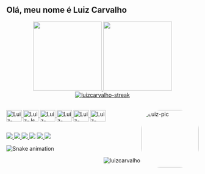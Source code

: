 ## Olá, meu nome é Luiz Carvalho
<div align="center">
  <a href="https://github.com/luizcarvalho">
  <img height="180em" src="https://github-readme-stats.vercel.app/api?username=luizcarvalho&show_icons=true&theme=dracula&include_all_commits=true&count_private=true"/>
  <img height="180em" src="https://github-readme-stats.vercel.app/api/top-langs/?username=luizcarvalho&layout=compact&langs_count=7&theme=dracula"/>
  <img align="center" src="https://github-readme-streak-stats.herokuapp.com/?user=luizcarvalho&theme=dracula&date_format=M%20j%5B%2C%20Y%5D" alt="luizcarvalho-streak" /></p>

    
</div>
<div style="display: inline_block"><br>
  <img align="center" alt="Luiz-Ruby" height="30" width="40" src="https://cdn.jsdelivr.net/gh/devicons/devicon/icons/ruby/ruby-plain-wordmark.svg">
  <img align="center" alt="Luiz-Js" height="30" width="40" src="https://cdn.jsdelivr.net/gh/devicons/devicon/icons/javascript/javascript-plain.svg">
    <img align="center" alt="Luiz-HTML" height="30" width="40" src="https://cdn.jsdelivr.net/gh/devicons/devicon/icons/html5/html5-plain-wordmark.svg">
  <img align="center" alt="Luiz-CSS" height="30" width="40" src="https://cdn.jsdelivr.net/gh/devicons/devicon/icons/css3/css3-plain-wordmark.svg">
  <img align="center" alt="Luiz-Python" height="30" width="40" src="https://cdn.jsdelivr.net/gh/devicons/devicon/icons/python/python-plain.svg">
  <img align="center" alt="Luiz-Rails" height="30" width="40" src="https://cdn.jsdelivr.net/gh/devicons/devicon/icons/rails/rails-plain-wordmark.svg">
  <img align="right" alt="Luiz-pic" height="150" style="border-radius:50px;" src="https://media.discordapp.net/attachments/708471792452501607/933719579153297448/bot_icon.gif">
</div>

  ##

<div>
  <a href="https://luizcarvalho.com" target="_blank">
    <img src="https://img.shields.io/badge/Site-333333?style=for-the-badge&logo=appveyor&logoColor=white" target="_blank">
  </a>
  <a href="https://pt.stackoverflow.com/users/292/luiz-carvalho?tab=profile" target="_blank">
    <img src="https://img.shields.io/badge/-StackOverflow-F48024?style=for-the-badge&logo=stackoverflow&logoColor=white" target="_blank">
  </a>  
  <a href="https://medium.com/@luizcarvalho" target="_blank">
    <img src="https://img.shields.io/badge/-Meidum-CCCCCC?style=for-the-badge&logo=medium&logoColor=white" target="_blank">
  </a>  
  <a href="https://instagram.com/luizcarvalhobr" target="_blank"><img src="https://img.shields.io/badge/-Instagram-%23E4405F?style=for-the-badge&logo=instagram&logoColor=white" target="_blank"></a>
 <a href="https://twitter.com/LuizCarvalho" target="_blank">
  <img src="https://img.shields.io/badge/-Twitter-00acee?style=for-the-badge&logo=twitter&logoColor=white" target="_blank">
 </a>
  <a href="https://www.linkedin.com/in/luizcarvalhodev" target="_blank">
    <img src="https://img.shields.io/badge/-LinkedIn-%230077B5?style=for-the-badge&logo=linkedin&logoColor=white" target="_blank">
  </a>

  ![Snake animation](https://github.com/luizcarvalho/luizcarvalho/blob/output/github-contribution-grid-snake.svg)

</div>
  
  <p align="right">
    <img src="https://komarev.com/ghpvc/?username=luizcarvalho&label=Profile%20views&color=0e75b6&style=flat" alt="luizcarvalho" /> 
  </p>
